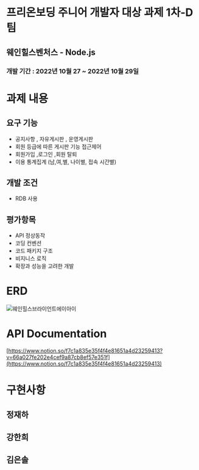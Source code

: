 # 프리온보딩 주니어 개발자 대상 과제  1차-D팀

## 웨인힐스벤처스 - Node.js

### 개발 기간 : 2022년 10월 27  ~ 2022년 10월 29일

# 과제 내용


## 요구 기능

- 공지사항 , 자유게시판 , 운영게시판
- 회원 등급에 따른 게시판 기능 접근제어
- 회원가입 ,로그인 ,회원 탈퇴
- 이용 통계집계 (남,여,별, 나이별, 접속 시간별)

## 개발 조건

- RDB 사용

## 평가항목

- API 정상동작
- 코딩 컨벤션
- 코드 패키지 구조
- 비지니스 로직
- 확장과 성능을 고려한 개발

# ERD
![웨인힐스브라이언트에이아이](https://user-images.githubusercontent.com/64879792/198527151-8b07c8fd-7144-49eb-9cd2-b85bd886736f.png)


# API Documentation

[https://www.notion.so/f7c1a835e35f4f4e81651a4d23259413?v=66a027fe202e4cef9a87cb8ef57e351f](https://www.notion.so/f7c1a835e35f4f4e81651a4d23259413)


# 구현사항


## 정재하

## 강한희

## 김은솔
